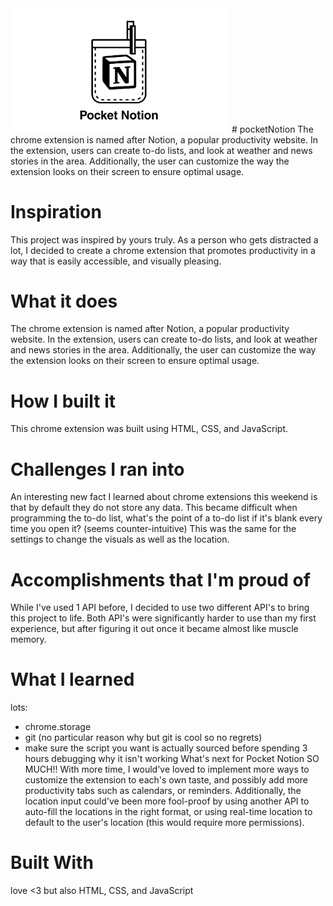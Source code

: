 <img src="imgs/large.jpg" width="350" title="hover text">
# pocketNotion
The chrome extension is named after Notion, a popular productivity website. In the extension, users can create to-do lists, and look at weather and news stories in the area. Additionally, the user can customize the way the extension looks on their screen to ensure optimal usage.

# Inspiration
This project was inspired by yours truly. As a person who gets distracted a lot, I decided to create a chrome extension that promotes productivity in a way that is easily accessible, and visually pleasing.

# What it does
The chrome extension is named after Notion, a popular productivity website. In the extension, users can create to-do lists, and look at weather and news stories in the area. Additionally, the user can customize the way the extension looks on their screen to ensure optimal usage.

# How I built it
This chrome extension was built using HTML, CSS, and JavaScript.

# Challenges I ran into
An interesting new fact I learned about chrome extensions this weekend is that by default they do not store any data. This became difficult when programming the to-do list, what's the point of a to-do list if it's blank every time you open it? (seems counter-intuitive) This was the same for the settings to change the visuals as well as the location.

# Accomplishments that I'm proud of
While I've used 1 API before, I decided to use two different API's to bring this project to life. Both API's were significantly harder to use than my first experience, but after figuring it out once it became almost like muscle memory.

# What I learned
lots:
- chrome.storage
- git (no particular reason why but git is cool so no regrets)
- make sure the script you want is actually sourced before spending 3 hours debugging why it isn't working
What's next for Pocket Notion
SO MUCH!! With more time, I would've loved to implement more ways to customize the extension to each's own taste, and possibly add more productivity tabs such as calendars, or reminders. Additionally, the location input could've been more fool-proof by using another API to auto-fill the locations in the right format, or using real-time location to default to the user's location (this would require more permissions).

# Built With
love <3
but also HTML, CSS, and JavaScript
